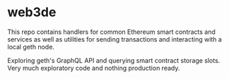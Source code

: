 # web3de
This repo contains handlers for common Ethereum smart contracts and services as well as utilities for sending transactions and interacting with a local geth node.

Exploring geth's GraphQL API and querying smart contract storage slots.  Very much exploratory code and nothing production ready.
